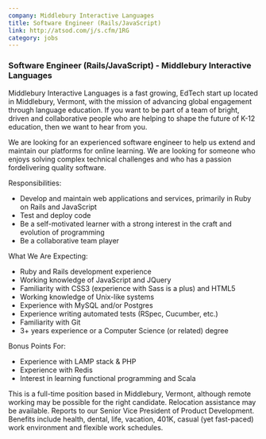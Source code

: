 ```yaml
---
company: Middlebury Interactive Languages
title: Software Engineer (Rails/JavaScript)
link: http://atsod.com/j/s.cfm/1RG
category: jobs
---
```


### Software Engineer (Rails/JavaScript) - Middlebury Interactive Languages

Middlebury Interactive Languages is a fast growing, EdTech start up located in Middlebury, Vermont, with the mission of advancing global engagement through language education. If you want to be part of a team of bright, driven and collaborative people who are helping to shape the future of K-12 education, then we want to hear from you.

We are looking for an experienced software engineer to help us extend and maintain our platforms for online learning. We are looking for someone who enjoys solving complex technical challenges and who has a passion fordelivering quality software.

Responsibilities:

* Develop and maintain web applications and services, primarily in Ruby on Rails and JavaScript
* Test and deploy code
* Be a self-motivated learner with a strong interest in the craft and evolution of programming
* Be a collaborative team player

What We Are Expecting:

* Ruby and Rails development experience
* Working knowledge of JavaScript and JQuery
* Familiarity with CSS3 (experience with Sass is a plus) and HTML5
* Working knowledge of Unix-like systems
* Experience with MySQL and/or Postgres
* Experience writing automated tests (RSpec, Cucumber, etc.)
* Familiarity with Git
* 3+ years experience or a Computer Science (or related) degree

Bonus Points For:

* Experience with LAMP stack & PHP
* Experience with Redis
* Interest in learning functional programming and Scala

This is a full-time position based in Middlebury, Vermont, although remote working may be possible for the right candidate. Relocation assistance may be available. Reports to our Senior Vice President of Product Development. Benefits include health, dental, life, vacation, 401K, casual (yet fast-paced) work environment and flexible work schedules.